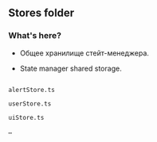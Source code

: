 ## Stores folder

### What's here?

- Общее хранилище стейт-менеджера.

- State manager shared storage.

```

alertStore.ts

userStore.ts

uiStore.ts

…

```
